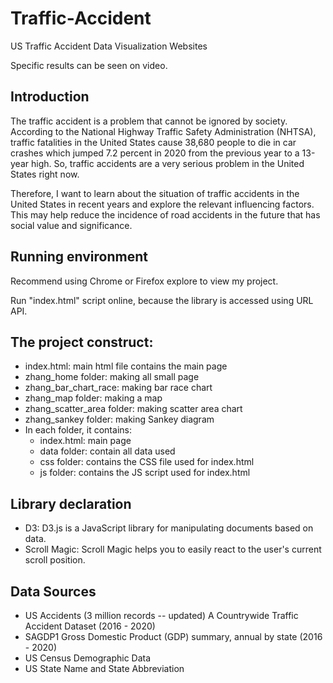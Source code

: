 # Traffic-Accident
US Traffic Accident Data Visualization Websites

Specific results can be seen on video.

## Introduction
The traffic accident is a problem that cannot be ignored by society. According to the National Highway Traffic Safety Administration (NHTSA), traffic fatalities in the United States cause 38,680 people to die in car crashes which jumped 7.2 percent in 2020 from the previous year to a 13-year high. So, traffic accidents are a very serious problem in the United States right now.

Therefore, I want to learn about the situation of traffic accidents in the United States in recent years and explore the relevant influencing factors. This may help reduce the incidence of road accidents in the future that has social value and significance.

## Running environment
Recommend using Chrome or Firefox explore to view my project.

Run "index.html" script online, because the library is accessed using URL API. 

## The project construct:
- index.html: main html file contains the main page
- zhang_home folder: making all small page
- zhang_bar_chart_race: making bar race chart
- zhang_map folder: making a map
- zhang_scatter_area folder: making scatter area chart
- zhang_sankey folder: making Sankey diagram
- In each folder, it contains:
  - index.html: main page
  - data folder: contain all data used
  - css folder: contains the CSS file used for index.html
  - js folder: contains the JS script used for index.html
  
##  Library declaration
- D3: D3.js is a JavaScript library for manipulating documents based on data.
- Scroll Magic: Scroll Magic helps you to easily react to the user's current scroll position.

## Data Sources
- US Accidents (3 million records -- updated) A Countrywide Traffic Accident Dataset (2016 - 2020)
- SAGDP1 Gross Domestic Product (GDP) summary, annual by state (2016 - 2020)
- US Census Demographic Data
- US State Name and State Abbreviation


